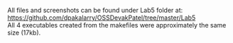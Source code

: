 All files and screenshots can be found under Lab5 folder at: https://github.com/dpakalarry/OSSDevakPatel/tree/master/Lab5 \
All 4 executables created from the makefiles were approximately the same size (17kb).
